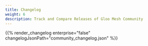 ```yaml
---
title: Changelog
weight: 6
description: Track and Compare Releases of Gloo Mesh Community
---
```


{{% render_changelog enterprise="false" changelogJsonPath="community_changelog.json" %}}